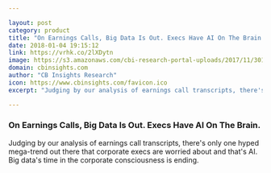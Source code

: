 ```yaml
---

layout: post
category: product
title: "On Earnings Calls, Big Data Is Out. Execs Have AI On The Brain."
date: 2018-01-04 19:15:12
link: https://vrhk.co/2lXDytn
image: https://s3.amazonaws.com/cbi-research-portal-uploads/2017/11/30125207/AI-vs-big-data-2-572x364.jpg
domain: cbinsights.com
author: "CB Insights Research"
icon: https://www.cbinsights.com/favicon.ico
excerpt: "Judging by our analysis of earnings call transcripts, there's only one hyped mega-trend out there that corporate execs are worried about and that's AI. Big data's time in the corporate consciousness is ending."

---
```


### On Earnings Calls, Big Data Is Out. Execs Have AI On The Brain.

Judging by our analysis of earnings call transcripts, there's only one hyped mega-trend out there that corporate execs are worried about and that's AI. Big data's time in the corporate consciousness is ending.